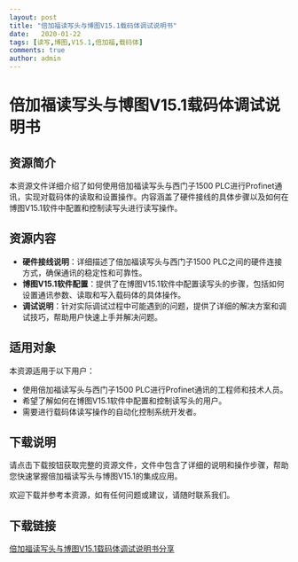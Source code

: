 ```yaml
---
layout: post
title: "倍加福读写头与博图V15.1载码体调试说明书"
date:   2020-01-22
tags: [读写,博图,V15.1,倍加福,载码体]
comments: true
author: admin
---
```

# 倍加福读写头与博图V15.1载码体调试说明书

## 资源简介

本资源文件详细介绍了如何使用倍加福读写头与西门子1500 PLC进行Profinet通讯，实现对载码体的读取和设置操作。内容涵盖了硬件接线的具体步骤以及如何在博图V15.1软件中配置和控制读写头进行读写操作。

## 资源内容

- **硬件接线说明**：详细描述了倍加福读写头与西门子1500 PLC之间的硬件连接方式，确保通讯的稳定性和可靠性。
- **博图V15.1软件配置**：提供了在博图V15.1软件中配置读写头的步骤，包括如何设置通讯参数、读取和写入载码体的具体操作。
- **调试说明**：针对实际调试过程中可能遇到的问题，提供了详细的解决方案和调试技巧，帮助用户快速上手并解决问题。

## 适用对象

本资源适用于以下用户：

- 使用倍加福读写头与西门子1500 PLC进行Profinet通讯的工程师和技术人员。
- 希望了解如何在博图V15.1软件中配置和控制读写头的用户。
- 需要进行载码体读写操作的自动化控制系统开发者。

## 下载说明

请点击下载按钮获取完整的资源文件，文件中包含了详细的说明和操作步骤，帮助您快速掌握倍加福读写头与博图V15.1的集成应用。

欢迎下载并参考本资源，如有任何问题或建议，请随时联系我们。

## 下载链接

[倍加福读写头与博图V15.1载码体调试说明书分享](https://pan.quark.cn/s/bf39cd3a9707)